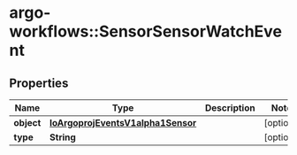 # argo-workflows::SensorSensorWatchEvent

## Properties
Name | Type | Description | Notes
------------ | ------------- | ------------- | -------------
**object** | [**IoArgoprojEventsV1alpha1Sensor**](IoArgoprojEventsV1alpha1Sensor.md) |  | [optional] 
**type** | **String** |  | [optional] 


